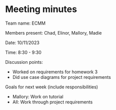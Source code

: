 # Meeting minutes

Team name: ECMM

Members present: Chad, Elinor, Mallory, Madie

Date: 10/11/2023

Time: 8:30 - 9:30

Discussion points: 

* Worked on requirements for homework 3
* Did use case diagrams for project requirements

Goals for next week (include responsibilities)

* Mallory: Work on tutorial 
* All: Work through project requirements 

